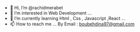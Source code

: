 - 👋 Hi, I’m @rachidmerabet
- 👀 I’m interested in Web Development ...
- 🌱 I’m currently learning Html , Css , Javascript ,React ...
- 📫 How to reach me ... By Email : boubehdina97@gmail.com 

